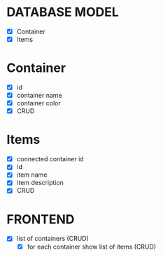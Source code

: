 # DATABASE MODEL
- [x] Container
- [x] Items

# Container
- [x] id
- [x] container name
- [x] container color
- [x] CRUD

# Items
- [x] connected container id
- [x] id
- [x] item name
- [x] item description
- [x] CRUD

# FRONTEND
- [x] list of containers (CRUD)
  - [x] for each container show list of items (CRUD)